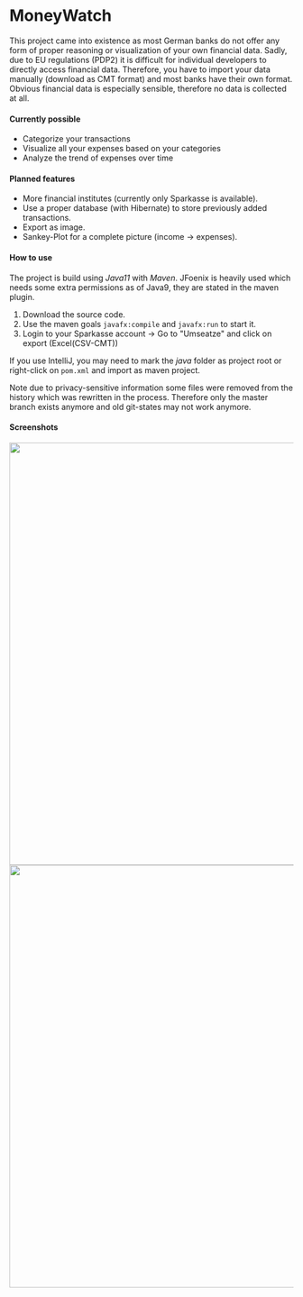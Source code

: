 # MoneyWatch
This project came into existence as most German banks do not offer any form of proper reasoning or visualization of your own financial data. Sadly, due to EU regulations (PDP2) it is difficult for individual developers to directly access financial data. Therefore, you have to import your data manually (download as CMT format) and most banks have their own format.
Obvious financial data is especially sensible, therefore no data is collected at all.

#### Currently possible
- Categorize your transactions
- Visualize all your expenses based on your categories
- Analyze the trend of expenses over time

#### Planned features
- More financial institutes (currently only Sparkasse is available).
- Use a proper database (with Hibernate) to store previously added transactions.
- Export as image.
- Sankey-Plot for a complete picture (income → expenses).

#### How to use
The project is build using *Java11* with *Maven*.
JFoenix is heavily used which needs some extra permissions as of Java9, they are stated in the maven plugin.
1. Download the source code.
2. Use the maven goals `javafx:compile` and `javafx:run` to start it.
3. Login to your Sparkasse account → Go to "Umseatze" and click on export (Excel(CSV-CMT))

If you use IntelliJ, you may need to mark the *java* folder as project root or right-click on `pom.xml` and import as maven project.

Note due to privacy-sensitive information some files were removed from the history which was rewritten in the process. Therefore only the master branch exists anymore and old git-states may not work anymore.

#### Screenshots
<img src="https://user-images.githubusercontent.com/36801164/195415725-41a9e0a3-c338-47ed-96d6-c3b0f1fea158.png" width=750>
<img src="https://user-images.githubusercontent.com/36801164/195415737-5f0104db-a9a7-402f-898c-6e9ab58f5240.png"  width=750>
